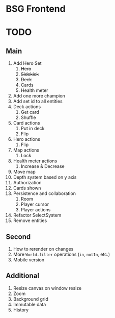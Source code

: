 # BSG Frontend

# TODO

## Main

1. Add Hero Set
   1. ~~Hero~~
   2. ~~Sidekick~~
   3. ~~Deck~~
   4. Cards
   5. Health meter
2. Add one more champion
3. Add set id to all entities
4. Deck actions
   1. Get card
   2. Shuffle
5. Card actions
   1. Put in deck
   2. Flip
6. Hero actions
   1. Flip
7. Map actions
   1. Lock
8. Health meter actions
   1. Increase & Decrease
9. Move map
10. Depth system based on y axis
11. Authorization
12. Cards shown
13. Persistence and collaboration
    1. Room
    2. Player cursor
    3. Player actions
14. Refactor SelectSystem
15. Remove entities

## Second

1. How to rerender on changes
2. More `World.filter` operations (`in`, `notIn`, etc.)
3. Mobile version

## Additional

1. Resize canvas on window resize
2. Zoom
3. Background grid
4. Immutable data
5. History
